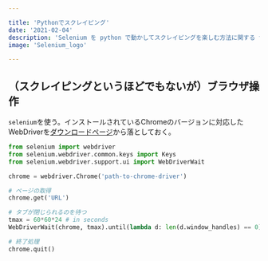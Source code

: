 ```yaml
---

title: 'Pythonでスクレイピング'
date: '2021-02-04'
description: 'Selenium を python で動かしてスクレイピングを楽しむ方法に関する tips'
image: 'Selenium_logo'

---
```


## （スクレイピングというほどでもないが）ブラウザ操作

`selenium`を使う。インストールされているChromeのバージョンに対応したWebDriverを[ダウンロードページ](https://chromedriver.chromium.org/downloads)から落としておく。

``` python
from selenium import webdriver
from selenium.webdriver.common.keys import Keys
from selenium.webdriver.support.ui import WebDriverWait

chrome = webdriver.Chrome('path-to-chrome-driver')

# ページの取得
chrome.get('URL')

# タブが閉じられるのを待つ
tmax = 60*60*24 # in seconds
WebDriverWait(chrome, tmax).until(lambda d: len(d.window_handles) == 0)

# 終了処理
chrome.quit()
```
